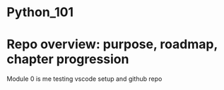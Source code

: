 # Python_101
# Repo overview: purpose, roadmap, chapter progression

Module 0 is me testing vscode setup and github repo